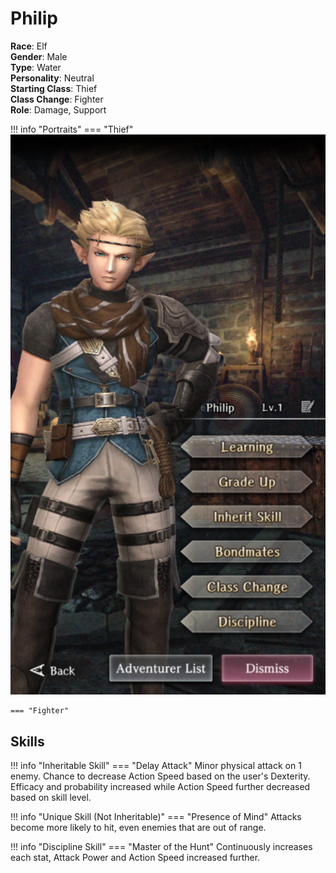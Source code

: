 # Philip

**Race**: Elf  
**Gender**: Male  
**Type**: Water  
**Personality**: Neutral  
**Starting Class**: Thief  
**Class Change**: Fighter  
**Role**: Damage, Support

!!! info "Portraits"
    === "Thief"
        ![](../img/philip-thief.png)

    === "Fighter"

## Skills

!!! info "Inheritable Skill"
    === "Delay Attack"
        Minor physical attack on 1 enemy. Chance to decrease Action Speed based on the user's Dexterity. Efficacy and probability increased while Action Speed further decreased based on skill level.

!!! info "Unique Skill (Not Inheritable)"
    === "Presence of Mind"
        Attacks become more likely to hit, even enemies that are out of range.

!!! info "Discipline Skill"
    === "Master of the Hunt"
        Continuously increases each stat, Attack Power and Action Speed increased further.